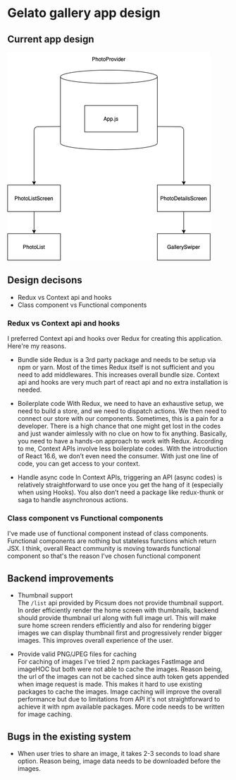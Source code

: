 # Gelato gallery app design

## Current app design

![](./../screenshots/app_design.png)

## Design decisons

- Redux vs Context api and hooks
- Class component vs Functional components

### Redux vs Context api and hooks

I preferred Context api and hooks over Redux for creating this application.
Here're my reasons.

- Bundle side
  Redux is a 3rd party package and needs to be setup via npm or yarn. Most of the times
  Redux itself is not sufficient and you need to add middlewares. This increases overall
  bundle size. Context api and hooks are very much part of react api and no extra installation is needed.

- Boilerplate code
  With Redux, we need to have an exhaustive setup, we need to build a store, and we need to dispatch actions. We then need to connect our store with our components. Sometimes, this is a pain for a developer. There is a high chance that one might get lost in the codes and just wander aimlessly with no clue on how to fix anything. Basically, you need to have a hands-on approach to work with Redux. According to me, Context APIs involve less boilerplate codes. With the introduction of React 16.6, we don’t even need the consumer. With just one line of code, you can get access to your context.

- Handle async code
  In Context APIs, triggering an API (async codes) is relatively straightforward to use once you get the hang of it (especially when using Hooks). You also don’t need a package like redux-thunk or saga to handle asynchronous actions.

### Class component vs Functional components

I've made use of functional component instead of class components. Functional components are nothing but stateless functions which return JSX.
I think, overall React community is moving towards functional component so that's the reason I've chosen functional component

## Backend improvements

- Thumbnail support <br/>
  The `/list` api provided by Picsum does not provide thumbnail support. In order efficiently
  render the home screen with thumbnails, backend should provide thumbnail url along with full image url. This will make sure home screen renders efficiently and also for rendering bigger images we can display thumbnail first and progressively render bigger images. This improves overall experience of the user.

- Provide valid PNG/JPEG files for caching <br/>
  For caching of images I've tried 2 npm packages FastImage and imageHOC but both were not able to cache the images. Reason being, the url of the images can not be cached since auth token gets appended when image request is made. This makes it hard to use existing packages to cache the images.
  Image caching will improve the overall performance but due to limitations from API it's not straightforward to achieve it with npm available packages.
  More code needs to be written for image caching.

## Bugs in the existing system

- When user tries to share an image, it takes 2-3 seconds to load share option. Reason being, image data needs to be downloaded before the images.
